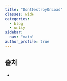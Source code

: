 ```yaml
---
title: "DontDestroyOnLoad"
classes: wide
categories: 
  - blog
  - unity
sidebar:
  nav: "main"
author_profile: true
---
```

  
## 출처
* 